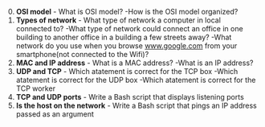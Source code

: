 0. **OSI model** - What is OSI model?
-How is the OSI model organized?
1. **Types of network** - What type of network a computer in local connected to?
-What type of network could connect an office in one building to another office in a building a few streets away?
-What network do you use when you browse www.google.com from your smartphone(not connected to the Wifi)?
2. **MAC and IP address** - What is a MAC address?
-What is an IP address?
3. **UDP and TCP** - Which atatement is correct for the TCP box
-Which atatement is correct for the UDP box
-Which atatement is correct for the TCP worker
4. **TCP and UDP ports** - Write a Bash script that displays listening ports
5. **Is the host on the network** - Write a Bash script that pings an IP address passed as an argument
